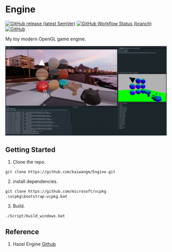 # Engine

[![GitHub release (latest SemVer)](https://img.shields.io/github/v/release/kaiwangm/Engine?style=flat-square)](https://github.com/kaiwangm/Engine/releases)
[![GitHub Workflow Status (branch)](https://img.shields.io/github/workflow/status/kaiwangm/Engine/Windows%20CI/main?style=flat-square)](https://github.com/kaiwangm/Engine/actions/workflows/Windows_CI.yml)
[![GitHub](https://img.shields.io/github/license/kaiwangm/Engine?style=flat-square)](https://github.com/kaiwangm/Engine/blob/main/LICENSE)

My toy modern OpenGL game engine.

![](https://raw.githubusercontent.com/kaiwangm/Engine/main/Assert/Skeleton_Render.png)

## Getting Started

1. Clone the repo.

```
git clone https://github.com/kaiwangm/Engine.git
```

2. install dependencies.

```
git clone https://github.com/microsoft/vcpkg
.\vcpkg\bootstrap-vcpkg.bat
```

3. Build.

```
./Script/build_windows.bat
```

## Reference

1. Hazel Engine [Github](https://github.com/TheCherno/Hazel)






































